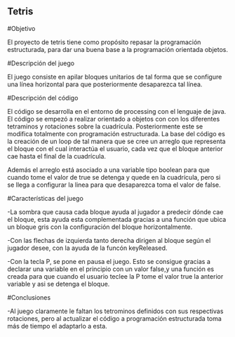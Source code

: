 ## Tetris

#Objetivo

El proyecto de tetris tiene como propósito repasar la programación estructurada, para dar una buena base a la programación orientada objetos.

#Descripción del juego

El juego consiste en apilar bloques unitarios de tal forma que se configure una línea horizontal para que posteriormente desaparezca tal línea.

#Descripción del código

El código se desarrolla en el entorno de processing con el lenguaje de java. El código se empezó a realizar orientado a objetos con con los diferentes tetraminos y rotaciones sobre la cuadrícula. Posteriormente este se modifica totalmente con programación estructurada. 
La base del código es la creación de un loop de tal manera que se cree un arreglo que representa el bloque con el cual interactúa el usuario, cada vez que el bloque anterior cae hasta el final de la cuadrícula. 

Además el arreglo está asociado a una variable tipo boolean para que cuando tome el valor de true se detenga y quede en la cuadrícula, pero si se llega a configurar la linea para que desaparezca toma el valor de false.

#Características del juego

 -La sombra que causa cada bloque ayuda al jugador a predecir dónde cae el bloque, esta ayuda esta complementada gracias a una función que ubica un bloque gris con la configuración del bloque horizontalmente.
 
 -Con las flechas de izquierda tanto derecha dirigen al bloque según el jugador desee, con la ayuda de la funcón keyReleased.
 
 -Con la tecla P, se pone en pausa el juego. Esto se consigue gracias a declarar una variable en el principio con un valor false,y una función es creada para que cuando el usuario teclee la P tome el valor true la anterior variable y asi se detenga el bloque.
 
#Conclusiones 

-Al juego claramente le faltan los tetrominos definidos con sus respectivas rotaciones, pero al actualizar el código a programación estructurada toma más de tiempo el adaptarlo a esta. 

